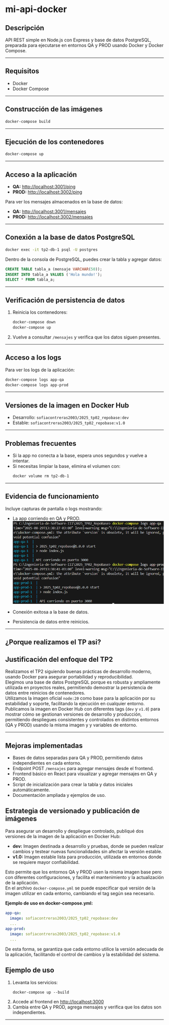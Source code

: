 # mi-api-docker

## Descripción

API REST simple en Node.js con Express y base de datos PostgreSQL, preparada para ejecutarse en entornos QA y PROD usando Docker y Docker Compose.

---

## Requisitos

- Docker
- Docker Compose

---

## Construcción de las imágenes

```bash
docker-compose build
```

---

## Ejecución de los contenedores

```bash
docker-compose up
```

---

## Acceso a la aplicación

- **QA:** [http://localhost:3001/ping](http://localhost:3001/ping)
- **PROD:** [http://localhost:3002/ping](http://localhost:3002/ping)

Para ver los mensajes almacenados en la base de datos:
- **QA:** [http://localhost:3001/mensajes](http://localhost:3001/mensajes)
- **PROD:** [http://localhost:3002/mensajes](http://localhost:3002/mensajes)

---

## Conexión a la base de datos PostgreSQL

```bash
docker exec -it tp2-db-1 psql -U postgres  
```

Dentro de la consola de PostgreSQL, puedes crear la tabla y agregar datos:

```sql
CREATE TABLE tabla_a (mensaje VARCHAR(50));
INSERT INTO tabla_a VALUES ('Hola mundo!');
SELECT * FROM tabla_a;
```

---

## Verificación de persistencia de datos

1. Reinicia los contenedores:
   ```bash
   docker-compose down
   docker-compose up
   ```
2. Vuelve a consultar `/mensajes` y verifica que los datos siguen presentes.

---

## Acceso a los logs

Para ver los logs de la aplicación:
```bash
docker-compose logs app-qa
docker-compose logs app-prod
```

---

## Versiones de la imagen en Docker Hub

- Desarrollo: `sofiacontreras2003/2025_tp02_repobase:dev `
- Estable: `sofiacontreras2003/2025_tp02_repobase:v1.0`

---

## Problemas frecuentes

- Si la app no conecta a la base, espera unos segundos y vuelve a intentar.
- Si necesitas limpiar la base, elimina el volumen con:
  ```bash
  docker volume rm tp2-db-1
  ```

---

## Evidencia de funcionamiento

Incluye capturas de pantalla o logs mostrando:
- La app corriendo en QA y PROD.
![QA y PROD](image.png)
- Conexión exitosa a la base de datos.

- Persistencia de datos entre reinicios.

---

## ¿Porque realizamos el TP asi?

## Justificación del enfoque del TP2

Realizamos el TP2 siguiendo buenas prácticas de desarrollo moderno, usando Docker para asegurar portabilidad y reproducibilidad.  
Elegimos una base de datos PostgreSQL porque es robusta y ampliamente utilizada en proyectos reales, permitiendo demostrar la persistencia de datos entre reinicios de contenedores.  
Utilizamos la imagen oficial `node:20` como base para la aplicación por su estabilidad y soporte, facilitando la ejecución en cualquier entorno.  
Publicamos la imagen en Docker Hub con diferentes tags (`dev` y `v1.0`) para mostrar cómo se gestionan versiones de desarrollo y producción, permitiendo despliegues consistentes y controlados en distintos entornos (QA y PROD) usando la misma imagen y y variables de entorno.

--- 

## Mejoras implementadas

- Bases de datos separadas para QA y PROD, permitiendo datos independientes en cada entorno.
- Endpoint POST `/mensajes` para agregar mensajes desde el frontend.
- Frontend básico en React para visualizar y agregar mensajes en QA y PROD.
- Script de inicialización para crear la tabla y datos iniciales automáticamente.
- Documentación ampliada y ejemplos de uso.

## Estrategia de versionado y publicación de imágenes

Para asegurar un desarrollo y despliegue controlado, publiqué dos versiones de la imagen de la aplicación en Docker Hub:

- **dev:** Imagen destinada a desarrollo y pruebas, donde se pueden realizar cambios y testear nuevas funcionalidades sin afectar la versión estable.
- **v1.0:** Imagen estable lista para producción, utilizada en entornos donde se requiere mayor confiabilidad.

Esto permite que los entornos QA y PROD usen la misma imagen base pero con diferentes configuraciones, y facilita el mantenimiento y la actualización de la aplicación.  
En el archivo `docker-compose.yml` se puede especificar qué versión de la imagen utilizar en cada entorno, cambiando el tag según sea necesario.

**Ejemplo de uso en docker-compose.yml:**
```yaml
app-qa:
  image: sofiacontreras2003/2025_tp02_repobase:dev
  ...
app-prod:
  image: sofiacontreras2003/2025_tp02_repobase:v1.0
  ...
```
De esta forma, se garantiza que cada entorno utilice la versión adecuada de la aplicación, facilitando el control de cambios y la estabilidad del sistema.


## Ejemplo de uso

1. Levanta los servicios:
   ```
   docker-compose up --build
   ```
2. Accede al frontend en [http://localhost:3000](http://localhost:3000)
3. Cambia entre QA y PROD, agrega mensajes y verifica que los datos son independientes.

---
